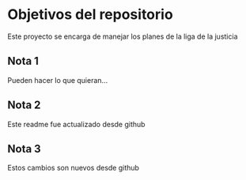 # Objetivos del repositorio

Este proyecto se encarga de manejar los planes de la liga de la justicia


## Nota 1
Pueden hacer lo que quieran...

## Nota 2
Este readme fue actualizado desde github

## Nota 3
Estos cambios son nuevos desde github
